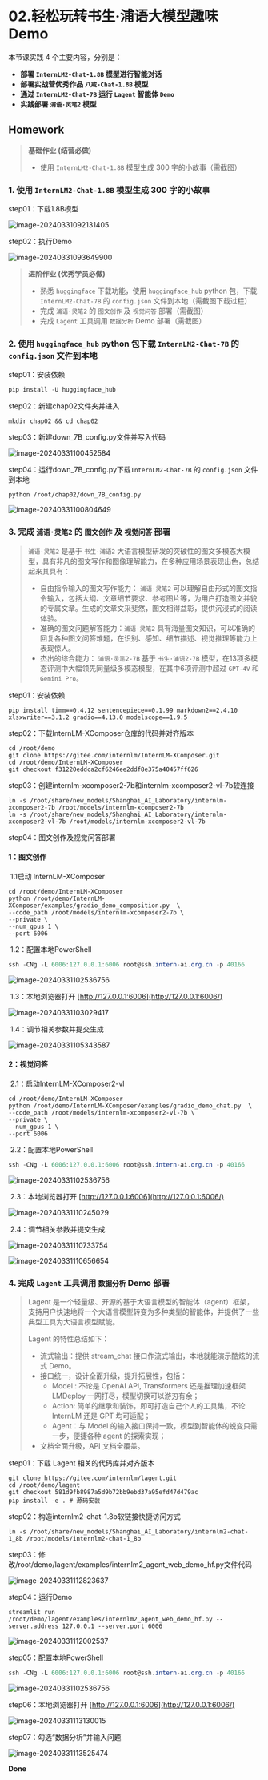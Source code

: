 # 02.轻松玩转书生·浦语大模型趣味 Demo

本节课实践 4 个主要内容，分别是：

- **部署 `InternLM2-Chat-1.8B` 模型进行智能对话**
- **部署实战营优秀作品 `八戒-Chat-1.8B` 模型**
- **通过 `InternLM2-Chat-7B` 运行 `Lagent` 智能体 `Demo`**
- **实践部署 `浦语·灵笔2` 模型**

## **Homework**

> **基础作业 (结营必做)**
>
> - 使用 `InternLM2-Chat-1.8B` 模型生成 300 字的小故事（需截图）



### **1. 使用 `InternLM2-Chat-1.8B` 模型生成 300 字的小故事**

step01：下载1.8B模型

![image-20240331092131405](./assets/image-20240331092131405.png)

step02：执行Demo

![image-20240331093649900](./assets/image-20240331093649900.png)



> **进阶作业 (优秀学员必做)**
>
> - 熟悉 `huggingface` 下载功能，使用 `huggingface_hub` python 包，下载 `InternLM2-Chat-7B` 的 `config.json` 文件到本地（需截图下载过程）
> - 完成 `浦语·灵笔2` 的 `图文创作` 及 `视觉问答` 部署（需截图）
> - 完成 `Lagent` 工具调用 `数据分析` Demo 部署（需截图）



### **2. 使用 `huggingface_hub` python 包下载 `InternLM2-Chat-7B` 的 `config.json` 文件到本地**

step01：安装依赖

```python
pip install -U huggingface_hub
```

step02：新建chap02文件夹并进入

```
mkdir chap02 && cd chap02
```

step03：新建down_7B_config.py文件并写入代码

![image-20240331100452584](./assets/image-20240331100452584.png)

step04：运行down_7B_config.py下载`InternLM2-Chat-7B` 的 `config.json` 文件到本地

```
python /root/chap02/down_7B_config.py
```

![image-20240331100804649](./assets/image-20240331100804649.png)



### 3. 完成 `浦语·灵笔2` 的 `图文创作` 及 `视觉问答` 部署

> `浦语·灵笔2` 是基于 `书生·浦语2` 大语言模型研发的突破性的图文多模态大模型，具有非凡的图文写作和图像理解能力，在多种应用场景表现出色，总结起来其具有：
>
> - 自由指令输入的图文写作能力： `浦语·灵笔2` 可以理解自由形式的图文指令输入，包括大纲、文章细节要求、参考图片等，为用户打造图文并貌的专属文章。生成的文章文采斐然，图文相得益彰，提供沉浸式的阅读体验。
> - 准确的图文问题解答能力：`浦语·灵笔2` 具有海量图文知识，可以准确的回复各种图文问答难题，在识别、感知、细节描述、视觉推理等能力上表现惊人。
> - 杰出的综合能力： `浦语·灵笔2-7B` 基于 `书生·浦语2-7B` 模型，在13项多模态评测中大幅领先同量级多模态模型，在其中6项评测中超过 `GPT-4V` 和 `Gemini Pro`。

step01：安装依赖

```
pip install timm==0.4.12 sentencepiece==0.1.99 markdown2==2.4.10 xlsxwriter==3.1.2 gradio==4.13.0 modelscope==1.9.5
```

step02：下载InternLM-XComposer仓库的代码并对齐版本

```
cd /root/demo
git clone https://gitee.com/internlm/InternLM-XComposer.git
cd /root/demo/InternLM-XComposer
git checkout f31220eddca2cf6246ee2ddf8e375a40457ff626
```

step03：创建internlm-xcomposer2-7b和internlm-xcomposer2-vl-7b软连接

```
ln -s /root/share/new_models/Shanghai_AI_Laboratory/internlm-xcomposer2-7b /root/models/internlm-xcomposer2-7b
ln -s /root/share/new_models/Shanghai_AI_Laboratory/internlm-xcomposer2-vl-7b /root/models/internlm-xcomposer2-vl-7b
```

step04：图文创作及视觉问答部署

#### 1：**图文创作**

​	1.1启动 InternLM-XComposer

```
cd /root/demo/InternLM-XComposer
python /root/demo/InternLM-XComposer/examples/gradio_demo_composition.py  \
--code_path /root/models/internlm-xcomposer2-7b \
--private \
--num_gpus 1 \
--port 6006
```

​	1.2：配置本地PowerShell

```powershell
ssh -CNg -L 6006:127.0.0.1:6006 root@ssh.intern-ai.org.cn -p 40166
```

![image-20240331102536756](./assets/image-20240331102536756.png)

​	1.3：本地浏览器打开 [http://127.0.0.1:6006](http://127.0.0.1:6006/)

![image-20240331103029417](./assets/image-20240331103029417.png)

​	1.4：调节相关参数并提交生成

![image-20240331105343587](./assets/image-20240331105343587.png)

#### 2：**视觉问答**

​	2.1：启动InternLM-XComposer2-vl

```
cd /root/demo/InternLM-XComposer
python /root/demo/InternLM-XComposer/examples/gradio_demo_chat.py  \
--code_path /root/models/internlm-xcomposer2-vl-7b \
--private \
--num_gpus 1 \
--port 6006
```

​	2.2：配置本地PowerShell

```powershell
ssh -CNg -L 6006:127.0.0.1:6006 root@ssh.intern-ai.org.cn -p 40166
```

![image-20240331102536756](./assets/image-20240331102536756.png)

​	2.3：本地浏览器打开 [http://127.0.0.1:6006](http://127.0.0.1:6006/)

![image-20240331110245029](./assets/image-20240331110245029.png)

​	2.4：调节相关参数并提交生成

![image-20240331110733754](./assets/image-20240331110733754.png)

![image-20240331110656654](./assets/image-20240331110656654.png)



### 4. 完成 `Lagent` 工具调用 `数据分析` Demo 部署

> Lagent 是一个轻量级、开源的基于大语言模型的智能体（agent）框架，支持用户快速地将一个大语言模型转变为多种类型的智能体，并提供了一些典型工具为大语言模型赋能。
>
> Lagent 的特性总结如下：
>
> - 流式输出：提供 stream_chat 接口作流式输出，本地就能演示酷炫的流式 Demo。
> - 接口统一，设计全面升级，提升拓展性，包括：
>   - Model : 不论是 OpenAI API, Transformers 还是推理加速框架 LMDeploy 一网打尽，模型切换可以游刃有余；
>   - Action: 简单的继承和装饰，即可打造自己个人的工具集，不论 InternLM 还是 GPT 均可适配；
>   - Agent：与 Model 的输入接口保持一致，模型到智能体的蜕变只需一步，便捷各种 agent 的探索实现；
> - 文档全面升级，API 文档全覆盖。

step01：下载 Lagent 相关的代码库并对齐版本

```
git clone https://gitee.com/internlm/lagent.git
cd /root/demo/lagent
git checkout 581d9fb8987a5d9b72bb9ebd37a95efd47d479ac
pip install -e . # 源码安装
```

step02：构造internlm2-chat-1.8b软链接快捷访问方式

```
ln -s /root/share/new_models/Shanghai_AI_Laboratory/internlm2-chat-1_8b /root/models/internlm2-chat-1_8b
```

step03：修改/root/demo/lagent/examples/internlm2_agent_web_demo_hf.py文件代码

![image-20240331112823637](./assets/image-20240331112823637.png)

step04：运行Demo

```
streamlit run /root/demo/lagent/examples/internlm2_agent_web_demo_hf.py --server.address 127.0.0.1 --server.port 6006
```

![image-20240331112002537](./assets/image-20240331112002537.png)

step05：配置本地PowerShell

```powershell
ssh -CNg -L 6006:127.0.0.1:6006 root@ssh.intern-ai.org.cn -p 40166
```

![image-20240331102536756](./assets/image-20240331102536756.png)

step06：本地浏览器打开 [http://127.0.0.1:6006](http://127.0.0.1:6006/)

![image-20240331113130015](./assets/image-20240331113130015.png)

step07：勾选“数据分析”并输入问题

![image-20240331113525474](./assets/image-20240331113525474.png)



**Done**
